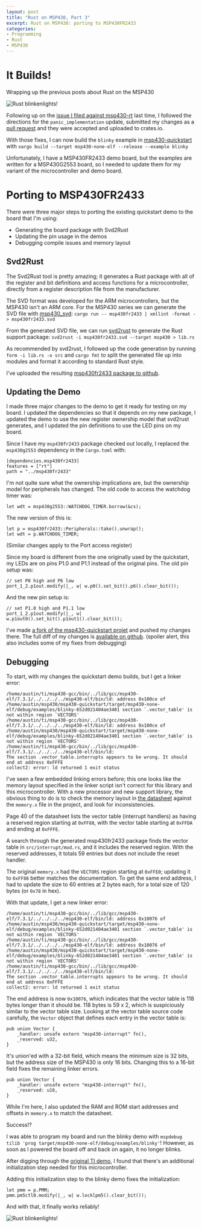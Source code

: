 ```yaml
---
layout: post
title: "Rust on MSP430, Part 3"
excerpt: Rust on MSP430: porting to MSP430FR2433
categories:
- Programming
- Rust
- MSP430
---
```


# It Builds!

Wrapping up the previous posts about Rust on the MSP430

![Rust blinkenlights!](/media/2018/07/21/blink.gif)

Following up on the [issue I filed against msp430-rt](https://github.com/pftbest/msp430-rt/issues/2) last time, I followed the directions for the `panic_implementation` update, submitted my changes as a [pull request](https://github.com/pftbest/msp430-rt/pull/3) and they were accepted and uploaded to crates.io.

With those fixes, I can now build the `blinky` example in [msp430-quickstart](https://github.com/japaric/msp430-quickstart) with `xargo build --target msp430-none-elf --release --example blinky`

Unfortunately, I have a MSP430FR2433 demo board, but the examples are written for a MSP430G2553 board, so I needed to update them for my variant of the microcontroller and demo board.

# Porting to MSP430FR2433

There were three major steps to porting the existing quickstart demo to the board that I'm using:

 * Generating the board package with Svd2Rust
 * Updating the pin usage in the demos
 * Debugging compile issues and memory layout

## Svd2Rust

The Svd2Rust tool is pretty amazing; it generates a Rust package with all of the register and bit definitions and access functions for a microcontroller, directly from a register description file from the manufacturer.

The SVD format was developed for the ARM microcontrollers, but the MSP430 isn't an ARM core. For the MSP430 series we can generate the SVD file with [msp430\_svd](https://github.com/pftbest/msp430_svd): `cargo run -- msp430fr2433 | xmllint -format - > msp430fr2433.svd`

From the generated SVD file, we can run [svd2rust](https://docs.rs/svd2rust/0.13.1/svd2rust/) to generate the Rust support package: `svd2rust -i msp430fr2433.svd --target msp430 > lib.rs`

As recommended by svd2rust, I followed up the code generation by running `form -i lib.rs -o src` and `cargo fmt` to split the generated file up into modules and format it according to standard Rust style.

I've uploaded the resulting [msp430fr2433 package to github](https://github.com/trainman419/msp430fr2433).

## Updating the Demo

I made three major changes to the demo to get it ready for testing on my board. I updated the dependencies so that it depends on my new package, I updated the demo to use the new register ownership model that svd2rust generates, and I updated the pin definitions to use the LED pins on my board.

Since I have my `msp430fr2433` package checked out locally, I replaced the `msp430g2553` dependency in the `Cargo.toml` with:

    [dependencies.msp430fr2433]
    features = ["rt"]
    path = "../msp430fr2433"

I'm not quite sure what the ownership implications are, but the ownership model for peripherals has changed. The old code to access the watchdog timer was:

    let wdt = msp430g2553::WATCHDOG_TIMER.borrow(&cs);

The new version of this is:

    let p = msp430fr2433::Peripherals::take().unwrap();
    let wdt = p.WATCHDOG_TIMER;

(Similar changes apply to the Port access register)

Since my board is different from the one originally used by the quickstart, my LEDs are on pins P1.0 and P1.1 instead of the original pins. The old pin setup was:

    // set P0 high and P6 low
    port_1_2.p1out.modify(|_, w| w.p0().set_bit().p6().clear_bit());

And the new pin setup is:

    // set P1.0 high and P1.1 low
    port_1_2.p1out.modify(|_, w| w.p1out0().set_bit().p1out1().clear_bit());

I've made [a fork of the msp430-quickstart projet](https://github.com/trainman419/msp430-quickstart) and pushed my changes there. The full diff of my changes is [available on github](https://github.com/trainman419/msp430-quickstart/commit/25d19011595f1b9924168e13b31a16ab2ea9d770). (spoiler alert, this also includes some of my fixes from debugging)

## Debugging

To start, with my changes the quickstart demo builds, but I get a linker error:

    /home/austin/ti/msp430-gcc/bin/../lib/gcc/msp430-elf/7.3.1/../../../../msp430-elf/bin/ld: address 0x100ce of /home/austin/msp430/msp430-quickstart/target/msp430-none-elf/debug/examples/blinky-652d021404ae3401 section `.vector_table' is not within region `VECTORS'
    /home/austin/ti/msp430-gcc/bin/../lib/gcc/msp430-elf/7.3.1/../../../../msp430-elf/bin/ld: address 0x100ce of /home/austin/msp430/msp430-quickstart/target/msp430-none-elf/debug/examples/blinky-652d021404ae3401 section `.vector_table' is not within region `VECTORS'
    /home/austin/ti/msp430-gcc/bin/../lib/gcc/msp430-elf/7.3.1/../../../../msp430-elf/bin/ld: 
    The section .vector_table.interrupts appears to be wrong. It should
    end at address 0xFFFE
    collect2: error: ld returned 1 exit status

I've seen a few embedded linking errors before; this one looks like the memory layout specified in the linker script isn't correct for this library and this microcontroller. With a new processor and new support library, the obvious thing to do is to check the memory layout in [the datasheet](http://www.ti.com/lit/ds/symlink/msp430fr2433.pdf) against the `memory.x` file in the project, and look for inconsistencies.

Page 40 of the datasheet lists the vector table (interrupt handlers) as having a reserved region starting at `0xFF88`, with the vector table starting at `0xFFDA` and ending at `0xFFFE`.

A search through the generated msp430fr2433 package finds the vector table in `src/interrupt/mod.rs`, and it includes the reserved region. With the reserved addresses, it totals 59 entries but does not include the reset handler.

The original `memory.x` had the `VECTORS` region starting at `0xFFE0`; updating it to `0xFF88` better matches the documentation. To get the same end address, I had to update the size to 60 entries at 2 bytes each, for a total size of 120 bytes (or `0x78` in hex).

With that update, I get a new linker error:

    /home/austin/ti/msp430-gcc/bin/../lib/gcc/msp430-elf/7.3.1/../../../../msp430-elf/bin/ld: address 0x10076 of /home/austin/msp430/msp430-quickstart/target/msp430-none-elf/debug/examples/blinky-652d021404ae3401 section `.vector_table' is not within region `VECTORS'
    /home/austin/ti/msp430-gcc/bin/../lib/gcc/msp430-elf/7.3.1/../../../../msp430-elf/bin/ld: address 0x10076 of /home/austin/msp430/msp430-quickstart/target/msp430-none-elf/debug/examples/blinky-652d021404ae3401 section `.vector_table' is not within region `VECTORS'
    /home/austin/ti/msp430-gcc/bin/../lib/gcc/msp430-elf/7.3.1/../../../../msp430-elf/bin/ld: 
    The section .vector_table.interrupts appears to be wrong. It should
    end at address 0xFFFE
    collect2: error: ld returned 1 exit status

The end address is now `0x10076`, which indicates that the vector table is 118 bytes longer than it should be. 118 bytes is 59 x 2, which is suspiciously similar to the vector table size. Looking at the vector table source code carefully, the `Vector` object that defines each entry in the vector table is:

    pub union Vector {
        _handler: unsafe extern "msp430-interrupt" fn(),
        _reserved: u32,
    }

It's union'ed with a 32-bit field, which means the minimum size is 32 bits, but the address size of the MSP430 is only 16 bits. Changing this to a 16-bit field fixes the remaining linker errors.

    pub union Vector {
        _handler: unsafe extern "msp430-interrupt" fn(),
        _reserved: u16,
    }

While I'm here, I also updated the RAM and ROM start addresses and offsets in `memory.x` to match the datasheet.

Success!?

I was able to program my board and run the blinky demo with `mspdebug tilib 'prog target/msp430-none-elf/debug/examples/blinky'`! However, as soon as I powered the board off and back on again, it no longer blinks.

After digging through the [original TI demo](http://software-dl.ti.com/msp430/msp430_public_sw/mcu/msp430/MSP-EXP430FR2433/latest/index_FDS.html), I found that there's an additional initialization step needed for this microcontroller.

Adding this initialization step to the blinky demo fixes the initialization:

    let pmm = p.PMM;
    pmm.pm5ctl0.modify(|_, w| w.locklpm5().clear_bit());

And with that, it finally works reliably!

![Rust blinkenlights!](/media/2018/07/21/blink.gif)
